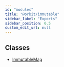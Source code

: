 ```yaml
---
id: "modules"
title: "@orbit/immutable"
sidebar_label: "Exports"
sidebar_position: 0.5
custom_edit_url: null
---
```


## Classes

- [ImmutableMap](classes/ImmutableMap.md)
